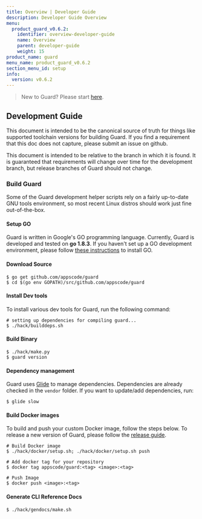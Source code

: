 ```yaml
---
title: Overview | Developer Guide
description: Developer Guide Overview
menu:
  product_guard_v0.6.2:
    identifier: overview-developer-guide
    name: Overview
    parent: developer-guide
    weight: 15
product_name: guard
menu_name: product_guard_v0.6.2
section_menu_id: setup
info:
  version: v0.6.2
---
```


> New to Guard? Please start [here](/products/guard/v0.6.2/concepts/README).

## Development Guide
This document is intended to be the canonical source of truth for things like supported toolchain versions for building Guard.
If you find a requirement that this doc does not capture, please submit an issue on github.

This document is intended to be relative to the branch in which it is found. It is guaranteed that requirements will change over time
for the development branch, but release branches of Guard should not change.

### Build Guard
Some of the Guard development helper scripts rely on a fairly up-to-date GNU tools environment, so most recent Linux distros should
work just fine out-of-the-box.

#### Setup GO
Guard is written in Google's GO programming language. Currently, Guard is developed and tested on **go 1.8.3**. If you haven't set up a GO
development environment, please follow [these instructions](https://golang.org/doc/code.html) to install GO.

#### Download Source

```console
$ go get github.com/appscode/guard
$ cd $(go env GOPATH)/src/github.com/appscode/guard
```

#### Install Dev tools
To install various dev tools for Guard, run the following command:

```console
# setting up dependencies for compiling guard...
$ ./hack/builddeps.sh
```

#### Build Binary

```console
$ ./hack/make.py
$ guard version
```

#### Dependency management
Guard uses [Glide](https://github.com/Masterminds/glide) to manage dependencies. Dependencies are already checked in the `vendor` folder.
If you want to update/add dependencies, run:

```console
$ glide slow
```

#### Build Docker images
To build and push your custom Docker image, follow the steps below. To release a new version of Guard, please follow the [release guide](/products/guard/v0.6.2/setup/developer-guide/release).

```console
# Build Docker image
$ ./hack/docker/setup.sh; ./hack/docker/setup.sh push

# Add docker tag for your repository
$ docker tag appscode/guard:<tag> <image>:<tag>

# Push Image
$ docker push <image>:<tag>
```

#### Generate CLI Reference Docs

```console
$ ./hack/gendocs/make.sh
```
